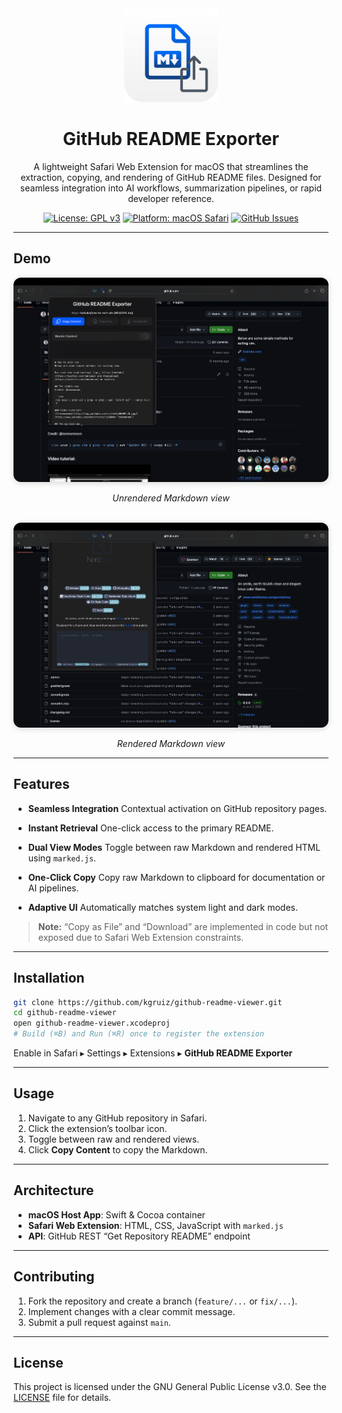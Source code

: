 <div align="center">

<img src="github-readme-viewer/Resources/Icon.png" alt="GitHub README Exporter Icon" width="150"/>

<h1>GitHub README Exporter</h1>

A lightweight Safari Web Extension for macOS that streamlines the extraction, copying, and rendering of GitHub README files. Designed for seamless integration into AI workflows, summarization pipelines, or rapid developer reference.

[![License: GPL v3](https://img.shields.io/badge/License-GPLv3-blue.svg)](https://www.gnu.org/licenses/gpl-3.0) [![Platform: macOS Safari](https://img.shields.io/badge/platform-macOS%20Safari-9CA3AF.svg?style=flat-square)](https://developer.apple.com/safari/extensions/) [![GitHub Issues](https://img.shields.io/github/issues/kgruiz/github-readme-exporter?style=flat-square)](https://github.com/kgruiz/github-readme-exporter/issues)

</div>

---

## Demo

<div align="center">
  <img src="examples/exit-vim-no-render.png" width="700" style="border-radius: 12px; box-shadow: 0 2px 10px rgba(0,0,0,0.15);" alt="Raw Markdown view" />
  <p><em>Unrendered Markdown view</em></p>

  <br/>

  <img src="examples/nord-render-2.png" width="700" style="border-radius: 12px; box-shadow: 0 2px 10px rgba(0,0,0,0.15);" alt="Rendered Markdown view" />
  <p><em>Rendered Markdown view</em></p>
</div>

--- --

## Features

- **Seamless Integration**
  Contextual activation on GitHub repository pages.

- **Instant Retrieval**
  One-click access to the primary README.

- **Dual View Modes**
  Toggle between raw Markdown and rendered HTML using `marked.js`.

- **One-Click Copy**
  Copy raw Markdown to clipboard for documentation or AI pipelines.

- **Adaptive UI**
  Automatically matches system light and dark modes.

> **Note:** “Copy as File” and “Download” are implemented in code but not exposed due to Safari Web Extension constraints.

---

## Installation

```bash
git clone https://github.com/kgruiz/github-readme-viewer.git
cd github-readme-viewer
open github-readme-viewer.xcodeproj
# Build (⌘B) and Run (⌘R) once to register the extension
````

Enable in Safari ▸ Settings ▸ Extensions ▸ **GitHub README Exporter**

---

## Usage

1. Navigate to any GitHub repository in Safari.
2. Click the extension’s toolbar icon.
3. Toggle between raw and rendered views.
4. Click **Copy Content** to copy the Markdown.

---

## Architecture

- **macOS Host App**: Swift & Cocoa container
- **Safari Web Extension**: HTML, CSS, JavaScript with `marked.js`
- **API**: GitHub REST “Get Repository README” endpoint

---

## Contributing

1. Fork the repository and create a branch (`feature/...` or `fix/...`).
2. Implement changes with a clear commit message.
3. Submit a pull request against `main`.

---

## License

This project is licensed under the GNU General Public License v3.0. See the [LICENSE](LICENSE) file for details.
